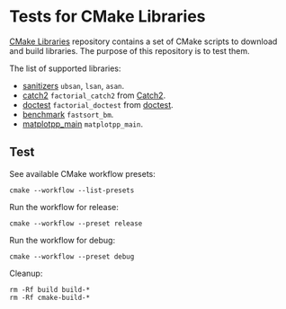 # Tests for CMake Libraries

[CMake Libraries](https://github.com/mikucionisaau/cmake-libs) repository contains a set of CMake scripts to download and build libraries. The purpose of this repository is to test them.

The list of supported libraries:
- [sanitizers](sanitizers/CMakeLists.txt) `ubsan`, `lsan`, `asan`.
- [catch2](catch2/CMakeLists.txt) `factorial_catch2` from [Catch2](https://github.com/catchorg/Catch2).
- [doctest](doctest/CMakeLists.txt) `factorial_doctest` from [doctest](https://github.com/doctest/doctest).
- [benchmark](benchmark/CMakeLists.txt) `fastsort_bm`.
- [matplotpp_main](matplotplusplus/CMakeLists.txt) `matplotpp_main`.

## Test
See available CMake workflow presets:
```shell
cmake --workflow --list-presets
```
Run the workflow for release:
```shell
cmake --workflow --preset release
```
Run the workflow for debug:
```shell
cmake --workflow --preset debug
```

Cleanup:
```shell
rm -Rf build build-*
rm -Rf cmake-build-*
```
